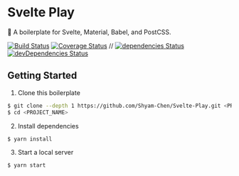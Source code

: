 # Svelte Play

:icecream: A boilerplate for Svelte, Material, Babel, and PostCSS.

[![Build Status](https://img.shields.io/circleci/project/Shyam-Chen/Svelte-Play/master.svg)](https://circleci.com/gh/Shyam-Chen/Svelte-Play)
[![Coverage Status](https://img.shields.io/codecov/c/github/Shyam-Chen/Svelte-Play/master.svg)](https://codecov.io/gh/Shyam-Chen/Svelte-Play)
 //
[![dependencies Status](https://david-dm.org/Shyam-Chen/Svelte-Play/status.svg)](https://david-dm.org/Shyam-Chen/Svelte-Play)
[![devDependencies Status](https://david-dm.org/Shyam-Chen/Svelte-Play/dev-status.svg)](https://david-dm.org/Shyam-Chen/Svelte-Play?type=dev)

## Getting Started

1. Clone this boilerplate

```bash
$ git clone --depth 1 https://github.com/Shyam-Chen/Svelte-Play.git <PROJECT_NAME>
$ cd <PROJECT_NAME>
```

2. Install dependencies

```bash
$ yarn install
```

3. Start a local server

```bash
$ yarn start
```
